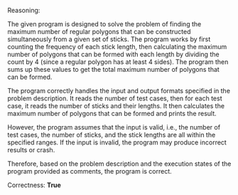Reasoning:

The given program is designed to solve the problem of finding the maximum number of regular polygons that can be constructed simultaneously from a given set of sticks. The program works by first counting the frequency of each stick length, then calculating the maximum number of polygons that can be formed with each length by dividing the count by 4 (since a regular polygon has at least 4 sides). The program then sums up these values to get the total maximum number of polygons that can be formed.

The program correctly handles the input and output formats specified in the problem description. It reads the number of test cases, then for each test case, it reads the number of sticks and their lengths. It then calculates the maximum number of polygons that can be formed and prints the result.

However, the program assumes that the input is valid, i.e., the number of test cases, the number of sticks, and the stick lengths are all within the specified ranges. If the input is invalid, the program may produce incorrect results or crash.

Therefore, based on the problem description and the execution states of the program provided as comments, the program is correct.

Correctness: **True**